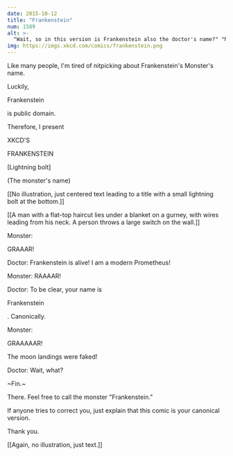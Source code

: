 ```yaml
---
date: 2015-10-12
title: "Frankenstein"
num: 1589
alt: >-
  "Wait, so in this version is Frankenstein also the doctor's name?" "No, he's just 'The Doctor'."
img: https://imgs.xkcd.com/comics/frankenstein.png
---
```

Like many people, I'm tired of nitpicking about Frankenstein's Monster's name.

Luckily, 

Frankenstein

 is public domain.

Therefore, I present

XKCD'S

FRANKENSTEIN

[Lightning bolt]

(The monster's name)

[[No illustration, just centered text leading to a title with a small lightning bolt at the bottom.]]

[[A man with a flat-top haircut lies under a blanket on a gurney, with wires leading from his neck. A person throws a large switch on the wall.]]

Monster: 

GRAAAR!

Doctor: Frankenstein is alive! I am a modern Prometheus!

Monster: RAAAAR!

Doctor: To be clear, your name is 

Frankenstein

. Canonically.

Monster: 

GRAAAAAR!

 The moon landings were faked!

Doctor: Wait, what?

~Fin.~

There. Feel free to call the monster "Frankenstein."

If anyone tries to correct you, just explain that this comic is your canonical version.

Thank you.

[[Again, no illustration, just text.]]

